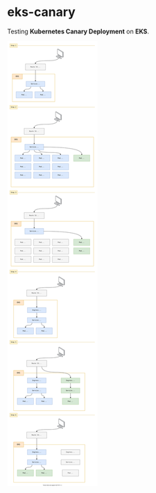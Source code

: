 # eks-canary

Testing **Kubernetes Canary Deployment** on **EKS**.

![architecture.svg](architecture.svg)
